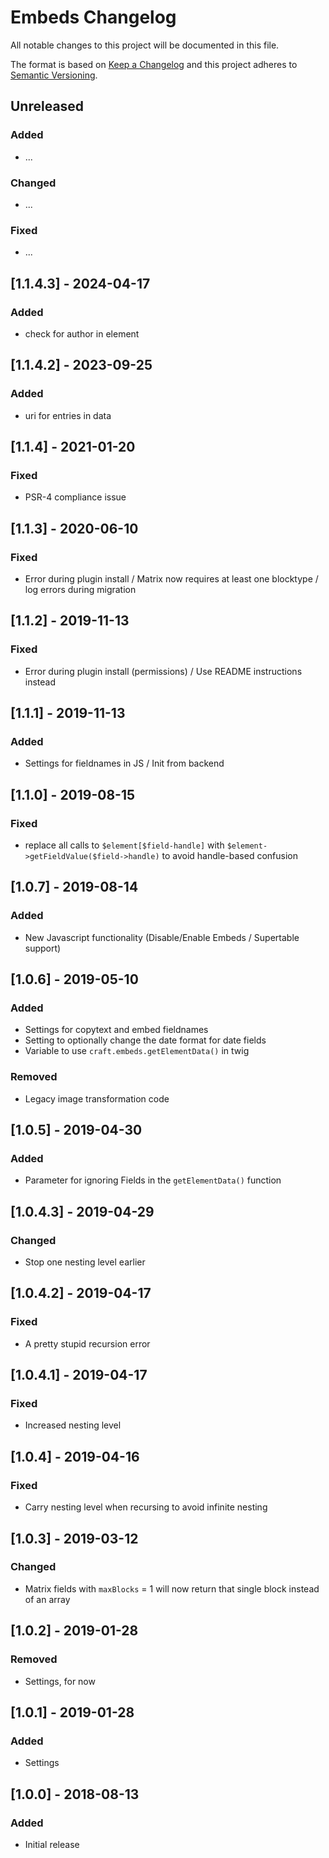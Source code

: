 # Embeds Changelog

All notable changes to this project will be documented in this file.

The format is based on [Keep a Changelog](http://keepachangelog.com/) and this project adheres to [Semantic Versioning](http://semver.org/).

## Unreleased

### Added
- ...

### Changed
- ...

### Fixed
- ...

## [1.1.4.3] - 2024-04-17
### Added
- check for author in element

## [1.1.4.2] - 2023-09-25
### Added
- uri for entries in data

## [1.1.4] - 2021-01-20
### Fixed
- PSR-4 compliance issue

## [1.1.3] - 2020-06-10
### Fixed
- Error during plugin install / Matrix now requires at least one blocktype / log errors during migration

## [1.1.2] - 2019-11-13
### Fixed
- Error during plugin install (permissions) / Use README instructions instead

## [1.1.1] - 2019-11-13
### Added
- Settings for fieldnames in JS / Init from backend

## [1.1.0] - 2019-08-15
### Fixed
- replace all calls to `$element[$field-handle]` with `$element->getFieldValue($field->handle)` to avoid handle-based
confusion

## [1.0.7] - 2019-08-14
### Added
- New Javascript functionality (Disable/Enable Embeds / Supertable support)

## [1.0.6] - 2019-05-10
### Added
- Settings for copytext and embed fieldnames
- Setting to optionally change the date format for date fields
- Variable to use `craft.embeds.getElementData()` in twig

### Removed
- Legacy image transformation code

## [1.0.5] - 2019-04-30
### Added
- Parameter for ignoring Fields in the `getElementData()` function

## [1.0.4.3] - 2019-04-29
### Changed
- Stop one nesting level earlier

## [1.0.4.2] - 2019-04-17
### Fixed
- A pretty stupid recursion error

## [1.0.4.1] - 2019-04-17
### Fixed
- Increased nesting level

## [1.0.4] - 2019-04-16
### Fixed
- Carry nesting level when recursing to avoid infinite nesting

## [1.0.3] - 2019-03-12
### Changed
- Matrix fields with `maxBlocks` = 1 will now return that single block instead of an array

## [1.0.2] - 2019-01-28
### Removed
- Settings, for now

## [1.0.1] - 2019-01-28
### Added
- Settings

## [1.0.0] - 2018-08-13
### Added
- Initial release
